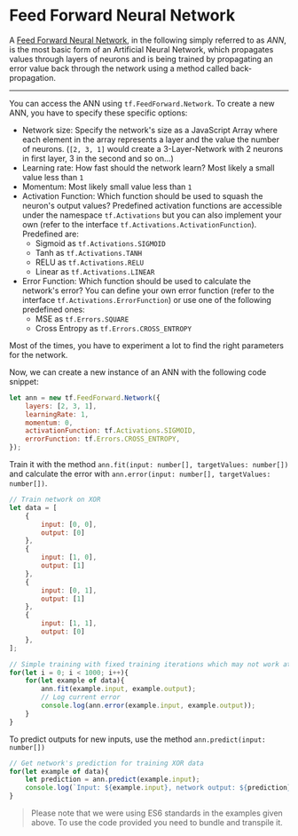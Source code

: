 # Feed Forward Neural Network

A [Feed Forward Neural Network](https://en.wikipedia.org/wiki/Artificial_neural_network), in the following simply referred to as _ANN_, is the most basic form of an Artificial Neural Network, which propagates values through layers of neurons and is being trained by propagating an error value back through the network using a method called back-propagation.

---

<!--![Representation of an ANN](https://upload.wikimedia.org/wikipedia/commons/thumb/4/46/Colored_neural_network.svg/296px-Colored_neural_network.svg.png)-->

You can access the ANN using `tf.FeedForward.Network`. To create a new ANN, you have to specify these specific options:
- Network size: Specify the network's size as a JavaScript Array where each element in the array represents a layer and the value the number of neurons. (`[2, 3, 1]` would create a 3-Layer-Network with 2 neurons in first layer, 3 in the second and so on...)
- Learning rate: How fast should the network learn? Most likely a small value less than `1`
- Momentum: Most likely small value less than `1`
- Activation Function: Which function should be used to squash the neuron's output values? Predefined activation functions are accessible under the namespace `tf.Activations` but you can also implement your own (refer to the interface `tf.Activations.ActivationFunction`).
Predefined are:
    - Sigmoid as `tf.Activations.SIGMOID`
    - Tanh as `tf.Activations.TANH`
    - RELU as `tf.Activations.RELU`
    - Linear as `tf.Activations.LINEAR`
- Error Function: Which function should be used to calculate the network's error? You can define your own error function (refer to the interface `tf.Activations.ErrorFunction`) or use one of the following predefined ones:
    - MSE as `tf.Errors.SQUARE`
    - Cross Entropy as `tf.Errors.CROSS_ENTROPY`

Most of the times, you have to experiment a lot to find the right parameters for the network.

Now, we can create a new instance of an ANN with the following code snippet:

```javascript
let ann = new tf.FeedForward.Network({
    layers: [2, 3, 1],
    learningRate: 1,
    momentum: 0,
    activationFunction: tf.Activations.SIGMOID,
    errorFunction: tf.Errors.CROSS_ENTROPY,
});
```

Train it with the method `ann.fit(input: number[], targetValues: number[])` and calculate the error with `ann.error(input: number[], targetValues: number[])`.

```javascript
// Train network on XOR
let data = [
    {
        input: [0, 0],
        output: [0]
    },
    {
        input: [1, 0],
        output: [1]
    },
    {
        input: [0, 1],
        output: [1]
    },
    {
        input: [1, 1],
        output: [0]
    },
];

// Simple training with fixed training iterations which may not work at every execution but is enough for simple testing purposes.
for(let i = 0; i < 1000; i++){
    for(let example of data){
        ann.fit(example.input, example.output);
        // Log current error
        console.log(ann.error(example.input, example.output));
    }
}
```

To predict outputs for new inputs, use the method `ann.predict(input: number[])`

```javascript
// Get network's prediction for training XOR data
for(let example of data){
    let prediction = ann.predict(example.input);
    console.log(`Input: ${example.input}, network output: ${prediction}, expected: ${example.output}`)
}
```

> Please note that we were using ES6 standards in the examples given above. To use the code provided you need to bundle and transpile it.